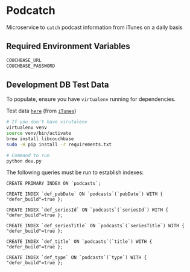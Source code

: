 # Podcatch

Microservice to `catch` podcast information from iTunes on a daily basis

## Required Environment Variables

````bash
COUCHBASE_URL
COUCHBASE_PASSWORD
````

## Development DB Test Data

To populate, ensure you have `virtualenv` running for dependencies.

Test data [`here`](https://www.dropbox.com/s/bg0nrfnfxjp6amc/data.zip?dl=0) (from [`iTunes`](https://itunes.apple.com/us/genre/podcasts/id26?mt=2))

````bash
# If you don't have virutalenv
virtualenv venv
source venv/bin/activate
brew install libcouchbase
sudo -H pip install -r requirements.txt

# Command to run
python dev.py
````

The following queries must be run to establish indexes: 

````
CREATE PRIMARY INDEX ON `podcasts`;
````

````
CREATE INDEX `def_pubDate` ON `podcasts`(`pubDate`) WITH { "defer_build"=true };
````

````
CREATE INDEX `def_seriesId` ON `podcasts`(`seriesId`) WITH { "defer_build"=true };
````

````
CREATE INDEX `def_seriesTitle` ON `podcasts`(`seriesTitle`) WITH { "defer_build"=true };
````

````
CREATE INDEX `def_title` ON `podcasts`(`title`) WITH { "defer_build"=true };
````

````
CREATE INDEX `def_type` ON `podcasts`(`type`) WITH { "defer_build"=true };
````